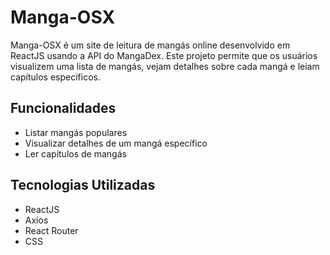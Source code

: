 # Manga-OSX

Manga-OSX é um site de leitura de mangás online desenvolvido em ReactJS usando a API do MangaDex. Este projeto permite que os usuários visualizem uma lista de mangás, vejam detalhes sobre cada mangá e leiam capítulos específicos.

## Funcionalidades

- Listar mangás populares
- Visualizar detalhes de um mangá específico
- Ler capítulos de mangás

## Tecnologias Utilizadas

- ReactJS
- Axios
- React Router
- CSS
